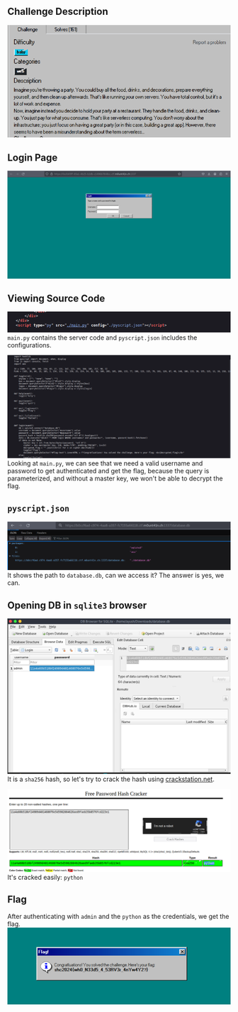 ## Challenge Description

![Challenge Description](Pasted_image_20240421103439.png)

## Login Page

![Login Page](Pasted_image_20240421103502.png)

## Viewing Source Code

![Viewing Source Code](Pasted_image_20240421103521.png)
`main.py` contains the server code and `pyscript.json` includes the configurations.

![Source Code](Pasted_image_20240421103554.png)
Looking at `main.py`, we can see that we need a valid username and password to get authenticated and get the flag, because the query is parameterized, and without a master key, we won't be able to decrypt the flag.

## `pyscript.json`

![pyscript.json](Pasted_image_20240421103715.png)
It shows the path to `database.db`, can we access it? The answer is yes, we can.

## Opening DB in `sqlite3` browser

![Opening DB](Pasted_image_20240421103800.png)
It is a `sha256` hash, so let's try to crack the hash using [crackstation.net](https://crackstation.net).

![Cracking Hash](Pasted_image_20240421103830.png)
It's cracked easily: `python`

## Flag

After authenticating with `admin` and the `python` as the credentials, we get the flag.
![Flag](Pasted_image_20240421103857.png)

